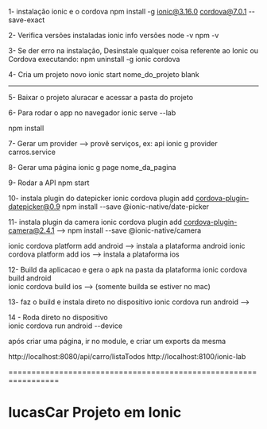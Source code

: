 1- instalação ionic e o cordova
npm install -g ionic@3.16.0 cordova@7.0.1 --save-exact

2- Verifica versões instaladas
ionic info 
versões
node -v 
npm -v

3- Se der erro na instalação, Desinstale qualquer coisa referente ao Ionic ou Cordova executando:
npm uninstall -g ionic cordova 

4- Cria um projeto novo
ionic start nome_do_projeto blank 

---------------------
5- Baixar o projeto aluracar e acessar a pasta do projeto

6- Para rodar o app no navegador
ionic serve --lab 

npm install 

7- Gerar um provider --> provê serviços, ex: api 
ionic g provider carros.service

8- Gerar uma página
ionic g page nome_da_pagina

9- Rodar a API
npm start

10- instala plugin do datepicker
ionic cordova plugin add cordova-plugin-datepicker@0.9 
npm install --save @ionic-native/date-picker

11- instala plugin da camera
ionic cordova plugin add cordova-plugin-camera@2.4.1 --> 
npm install --save @ionic-native/camera

ionic cordova platform add android --> instala a plataforma android
ionic cordova platform add ios --> instala a plataforma ios 

12- Build da aplicacao e gera o apk na pasta da plataforma
ionic cordova build android   
ionic cordova build ios  --> (somente builda se estiver no mac)

13- faz o build e instala direto no dispositivo 
ionic cordova run android --> 

14 - Roda direto no dispositivo  
ionic cordova run android --device 

após criar uma página, ir no module, e criar um exports da mesma


http://localhost:8080/api/carro/listaTodos
http://localhost:8100/ionic-lab

=================================================================
# lucasCar Projeto em Ionic 


